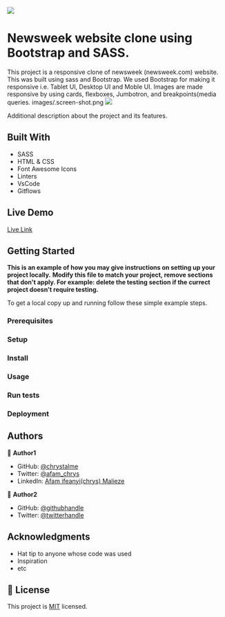![](https://img.shields.io/badge/Microverse-blueviolet)

# Newsweek website clone using Bootstrap and SASS.

>
This project is a responsive clone of newsweek (newsweek.com) website. This was built using sass and Bootstrap. We used Bootstrap for making it responsive i.e. Tablet UI, Desktop UI and Moble UI. Images are made responsive by using cards, flexboxes, Jumbotron, and breakpoints(media queries.
 images/.screen-shot.png
 ![](images/.screen-shot.png)

Additional description about the project and its features.

## Built With

- SASS
- HTML & CSS
- Font Awesome Icons
- Linters
- VsCode
- Gitflows

## Live Demo

[Live Link](https://livedemo.com)


## Getting Started

**This is an example of how you may give instructions on setting up your project locally.**
**Modify this file to match your project, remove sections that don't apply. For example: delete the testing section if the currect project doesn't require testing.**


To get a local copy up and running follow these simple example steps.

### Prerequisites

### Setup

### Install

### Usage

### Run tests

### Deployment



## Authors

👤 **Author1**

- GitHub: [@chrystalme](https://github.com/chrystalme)
- Twitter: [@afam_chrys](https://twitter.com/afam_chrys)
- LinkedIn: [Afam ifeanyi(chrys) Malieze](https://linkedin.com/in/afam-ifeanyi-chrys-malieze-63876576)

👤 **Author2**

- GitHub: [@githubhandle](https://github.com/sohaibya)
- Twitter: [@twitterhandle](https://twitter.com/sohaib)

## Acknowledgments

- Hat tip to anyone whose code was used
- Inspiration
- etc

## 📝 License
This project is [MIT](lic.url) licensed.
